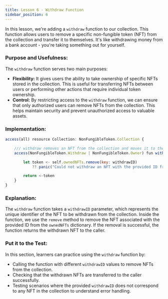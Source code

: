 ```yaml
---
title: Lesson 6 - Withdraw Function
sidebar_position: 6
---
```


In this lesson, we're adding a `withdraw` function to our collection. This function allows users to remove a specific non-fungible token (NFT) from the collection and transfer it to themselves. It's like withdrawing money from a bank account - you're taking something out for yourself.

### **Purpose and Usefulness:**

The `withdraw` function serves two main purposes:

- **Flexibility:** It gives users the ability to take ownership of specific NFTs stored in the collection. This is useful for transferring NFTs between users or performing other actions that require individual token ownership.
- **Control:** By restricting access to the `withdraw` function, we can ensure that only authorized users can remove NFTs from the collection. This helps maintain security and prevent unauthorized access to valuable assets.

### **Implementation:**

```jsx
access(all) resource Collection: NonFungibleToken.Collection {

    /// withdraw removes an NFT from the collection and moves it to the caller
    access(NonFungibleToken.Withdraw | NonFungibleToken.Owner) fun withdraw(withdrawID: UInt64): @{NonFungibleToken.NFT} {

        let token <- self.ownedNFTs.remove(key: withdrawID)
            ?? panic("Could not withdraw an NFT with the provided ID from the collection")

        return <-token
    }
}
```

### **Explanation:**

The `withdraw` function takes a `withdrawID` parameter, which represents the unique identifier of the NFT to be withdrawn from the collection. Inside the function, we use the `remove` method to remove the NFT associated with the provided ID from the `ownedNFTs` dictionary. If the removal is successful, the function returns the withdrawn NFT to the caller.

### **Put it to the Test:**

In this section, learners can practice using the `withdraw` function by:

- Calling the function with different `withdrawID` values to remove NFTs from the collection.
- Checking that the withdrawn NFTs are transferred to the caller successfully.
- Testing scenarios where the provided `withdrawID` does not correspond to any NFT in the collection to understand error handling.
